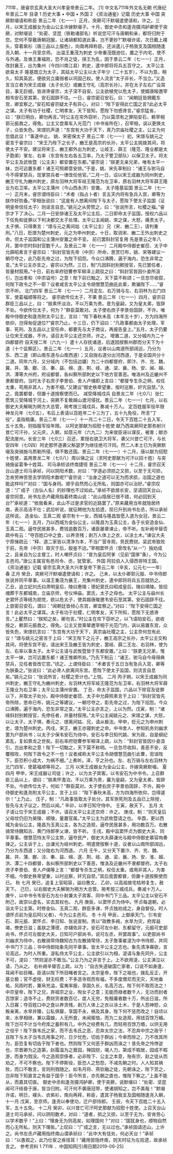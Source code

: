 711年，唐睿宗玄真大圣大兴孝皇帝景云二年。 [1] 
中文名711年外文名无朝    代唐纪    年景云二年
目录
1 历史大事
▪ 中国
▪ 外国
2 《资治通鉴》记载
历史大事
中国
突厥默啜请和称臣
景云二年（七一一）正月，突厥可汗默啜遣使请和，许之。三月，以宋王成器女为金山公主许嫁默啜子。十月，御史中丞和逢尧摄鸿胪卿使于突厥，对默啜说：“处密、坚昆（铁勒诸部名）听说您可汗与唐朝和亲，都将归附于您。您何不穿戴唐朝冠服，让诸胡都知道此事，岂不更妙?”默啜许诺，次日戴上襆头，穿着紫衫（唐三品以上服色），向南再拜称臣。还派遣儿子杨我支及国相随逢尧入朝、十一月至京师。
出温王重茂为刺史
少帝重茂既逊位，置之于内宅，使不与外通。及谯王重福败，恐不肖之徒，挟王为乱，因于景云二年（七一一）正月，改封襄王，出为集州（今四川南江县）刺史，遣中郎将将兵五百守之。
太平公主欲易太子
隆基既立为太子，其姑太平公主以太子年少（二十五岁），不以为意。稍久，知其英武，便欲另立庸弱者以巩固己权。使人流言“太子非长，不当立。”又造言当立者为宋王成器（太子长兄）或豳王守礼（高宗长孙）。并在太子左右广设耳目，事无巨细，皆进谗睿宗，太子深不自安。公主欲植党以危太子，使婿唐睃邀宰相韦安石至其第，安石固辞不往。一日，睿宗密召安石，曰：“闻朝廷皆拥戴东宫，卿宜察之。”安石知睿宗疑太子有异心，对曰：“陛下安得此亡国之言?此必太平之谋。太子有功于社稷，仁明孝友，天下皆知，愿陛下勿惑谗言。”睿宗猛省，曰：“朕已明白，卿勿再言。”时公主在帘外窃听，乃以莫须有之罪陷安石，赖宰相郭元振救之，得免。公主又尝乘车入光范门（中书省所在），召宰相，讽以更换太子，众皆失色。宋璟抗声道：“东宫有大功于天下，真乃宗庙社稷之主，公主为何忽倡此议！”事遂中止。
姚、宋密保太子
景云二年（七一一）初，宋璟与姚元之密言于睿宗曰：“宋王乃陛下之长子，豳王是高宗的长孙，太平公主挑拨其间，将使太子不安。建议将宋王、豳王都外出为刺史，让岐王、薛王（隆范、隆业都是太子胞弟）掌左、右率（东宫有左右各五卫率，乃太子警卫部队）以保卫太子。将太平公主及武攸暨（公主夫）都安置在东都。”睿宗说：“朕更无亲兄弟，唯有太平一妹，岂可远置东都！诸王可照卿意安排。”于是，姚、宋先草制曰：“诸王与驸马自今不得掌禁兵，现掌禁兵者一律改任他官。”二月一日，诏以宋王成器为同州刺史，豳王守礼为豳州刺史，原左羽林大将军岐王隆范为左卫率，原右羽林大将军薛王隆业为右卫率。太平公主蒲州（今山西永济）安置。
太子隆基监国
景云二年（七一一）正月末，睿宗谓侍臣曰：“术者（指占卜者）言五天内将有急兵入宫，卿等为朕作好防备。”宰相张说曰：“这是有人想离间陛下与太子，愿陛下使太子监国（证明皇帝信任太子）则谣言自息。”姚元之从旁赞之，曰：“张说所言，社稷之福。”睿宗才下了决心。二月一日安排诸王及太平公主后，二日即命太子监国，授权六品以下任免和徒罪以下判决都交太子处理。太平公主闻姚、宋之谋，大怒，痛责太子。太子惧，只得奏言：“璟与元之离间姑（太平公主）兄（宋、豳二王），请判重刑。”八日，贬璟为楚州刺史，元之为申州刺史。十日，取消宋、豳二王外出刺史之命。但太子监国和公主蒲州安置之命不变。
前已罢斜封官复用
先是景云之年八月，罢中宗时斜封官数千人。及景云二年（七一一）二月殿中侍御史崔莅、太子中允薛昭素言于睿宗曰：“斜封官皆先帝（中宗）所命，恩赏巳布，姚、宋等建议一朝尽夺之，此乃彰先帝之过，为陛下招怨。今众口沸腾，遍于海内，恐生非常之变。”太平公主亦言之，睿宗以为然，三日，制“凡因斜封别敕授官，先已罢任者，皆量材叙用。”十日，前右率府铠曹参军柳泽上疏驳之曰：“斜封官皆因仆妾所汲引，岂出孝和（中宗谥号）之意！陛下前已黜之，天下莫不称颂；一旦忽尽收叙，何陛下政令之不一耶？议者咸言太平公主令胡僧慧范曲庇此辈，欺骗陛下……”睿宗不听。
北门四军
景云二年（七一一）二月定左、右万骑与左、右羽林为北门四军，使葛福顺等将之。
睿宗欲传位太子，不果
景云二年（七一一）四月，睿宗召群臣三品以上，曰：“朕素怀淡泊，不以万乘为贵。昔为皇嗣，又为皇太弟，皆辞不处。今欲传位太子，何为？”群臣莫敢对。太子使右庶子李景伯固辞，不许。唯殿中侍御史和逢尧附太平公主，言曰：“陛下春秋未高（本年五十岁），方为四海所依仰，岂得匆促退位?”睿宗乃止。十三日，仍下诏曰：“凡政事都由太子处理，军事、死刑、及五品以上官任命，都要先与太子商议，再报告皇上。”五月，太子仍要让位宋王成器，不许。请召太平公主还京师，许之。
增置二道，又分城内为二十四都督府
自天授二年（六九一）遣十人存抚诸道，后遂因按察州郡而分天下为十道（十个监察区）。景云二年（七一一）五月，议者以山南道所部阔远，乃分为东、西二道（即山南东道与山南西道）；又自陇右道分出河西道，于是全国共分十二道。同年六月，又分域内（不包括边疆）为二十四都督府，即汴、齐、兖、魏，冀、并、蒲、鄜、泾、秦、益、绵、遂、荆、岐、通、梁、襄、杨、安、闽、越、洪、潭等大州府，府设都督，各纠察所部刺史以下地方官善恶。唯洛州及近畿州不隶都督府。当时太子右庶子李景伯、舍人卢俌即上言曰：“都督专生杀之柄，权任太重，苟用非其人，为害不细。”又建议“御史秩卑望重，按时巡察，奸宄自禁。”久之，竟罢都督，但置十道按察使而已。
减受降城戍兵
自景龙二年（七0八）张仁愿筑三受降城于河上，突厥不复敢越山渡河侵扰。景云二年（七一一）七月，以右御史大夫解琬为朔方大总管，琬考按三城戍兵，奏减十万人。
定百姓服军役年限
神龙元年（七0五），韦后上表请以百姓年二十三为丁，五十九免役，所言“丁役”，盖指租庸。景云二年（七一一）十一月二十二日，令天下百姓二十五入军，五十五免，则指服军役年限。
以阿史那献为招慰十姓使
献乃西突厥阿史那弥射兴昔亡可汗孙，父元庆，入朝，如意元年（六九二）为来俊臣诬以谋反，被害；献亦配流崖州。长安三年（七0三）召还，累授右骁卫大将军，袭父兴昔亡可汗，与长安四年（七0四）阿史那怀道袭父斛瑟罗为继往绝可汗同。然二人本土已为突厥默啜及突骑施乌质勒所侵，俱不敢还国。景云二年（七一一）十二月，唐以献为招慰十姓使，盖用景龙二年（七0八）周以悌之议（求阿史那献为可汗以招十姓）与突骑施娑葛争十姓耳。
司马承桢谈终南捷径
景云二年（七一一）十二月，睿宗召天台山道士司马承祯，问以阴阳术数，对曰：“学道必须损之又损，以至于无可损，怎肯劳神苦思去学阴阳术数呢?”睿宗说：“治身之道可以无为而求损，治国之道也能这样吗?”对曰：“国与身同。顺乎自然而心无所私，则国亦可以治好。”睿宗叹道：“广成子（古仙人名）的妙理也不过如此。”承祯不欲居长安，坚请回天台山，睿宗同意。尚书左丞卢藏用指着终南山说：“此山隐居已很不错，何必回到天台?”承祯道：“依我看来，此山不过是求官的近路罢了。”原来藏用当年就隐居终南，表示高洁不仕；武后听说，就征聘他为左拾遗，现已升到尚书左丞，所以承祯这样说。
造金仙、玉真二观
睿宗有十一女，西城与隆昌皆愿入道为女冠，景云二年（七一一）五月，乃以西城为金仙公主，以隆昌为玉真公主，各于长安造金仙、玉真二观。逼夺民居甚多，费钱逾数百万，诸臣屡章谏止，帝不听。左补阙辛替否疏中有云：“夺百姓口中之食，以养贪残；剥万人体上之衣，以涂土木。”谏议大夫宁原悌疏云：“释、道二家皆以清净为本，不当广营寺观，劳民费财。梁武帝致败于前，先帝（中宗）取灾于后，殷鉴不远。”宰相窦怀贞（曾改名“从一”）独劝成之，且亲自为公主督工，时人嘲怀贞曰：“昔为皇后阿爹（见前“国爹”条），今为公主邑司。”唐公主属官有邑司令、丞，犹管家。
外国
阿拉伯人入侵西哥特王国。
《资治通鉴》记载
睿宗玄真大圣大兴孝皇帝下景云二年（辛亥，公元七一一年）
春
正月
癸丑，突厥可汗默啜遣使请和；许之。
己未，以太仆卿郭元振、中书侍郎张说并同平章事。以温王重茂为襄王，充集州刺史，遣中郎将将兵五百就防之。
乙丑，追立妃刘氏曰肃明皇后，陵曰惠陵；德妃窦氏曰昭成皇后，陵曰靖陵。皆招魂葬于东都城南，立庙京师，号仪坤庙。窦氏，太子之母也。
太平公主与益州长史窦怀贞等结为朋党，欲以危太子，使其婿唐晙邀韦安石至其第，安石固辞不往。上尝密召安石，谓曰：“闻朝廷皆倾心东宫，卿宜察之。”对曰：“陛下安得亡国之言！此必太平之谋耳。太子有功于社稷，仁明孝友，天下所知，愿陛下无惑谗言。”上瞿然曰：“朕知之矣，卿勿言。”时公主在帘下窃听之，以飞语陷安石，欲收按之，赖郭元振救之，得免。公主又尝乘辇邀宰相于光范门内，讽以易置东宫，众皆失色，宋璟抗言曰：“东宫有大功于天下，真宗庙社稷之主，公主奈何忽有此议！”璟与姚元之密言于上曰：“宋王陛下之元子，豳王高宗之长孙，太平公主交构其间，将使东宫不安。请出宋王及豳王皆为刺史，罢岐、薛二王左、右羽林，使为左、右率以事太子。太平公主请与武攸暨皆于东都安置。”上曰：“朕更无兄弟，惟太平一妹，岂可远置东都！诸王惟卿所处。”乃先下制云：“诸王、驸马自今毋得典禁兵，见任者皆改它宫。”顷之，上谓侍臣曰：“术者言于五日当有急兵入宫，卿等为朕备之。”张说曰：“此必谗人欲离间东宫。愿陛下使太子监国，则流言自息矣。”姚元之曰：“张说所言，社稷之至计也。”上悦。
二月
丙子朔，以宋王成器为同州刺史，豳王守礼为豳州刺史，左羽林大将军岐王隆范为左卫率，右羽林大将军薛王隆业为右卫率；太平公主蒲州安置。
丁丑，命太子监国，六品以下除官及徒罪以下，并取太子处分。殿中侍御史崔莅、太子中允薛照素言于上曰：“斜封官皆先帝所除，恩命已布，姚元之等建议，一朝尽夺之，彰先帝之过，为陛下招怨。今众口沸腾，遍于海内，恐生非常之变。”太平公主亦言之，上以为然。戊寅，制：“诸缘斜封别敕授官，先停任者，并量材叙用。”太平公主闻姚元之、宋璟之谋，大怒，以让太子。太子惧，奏元之、璟离间姑、兄，请从极法。甲申，贬元之为申州刺史，璟为楚州刺史。丙戌，宋王、豳王亦寝刺史之命。中书舍人、参知机务刘幽求罢为户部尚书；以太子少保韦安石为侍中。安石与李日知代姚、宋为政，自是纲纪紊乱，复如景龙之世矣。前右率府铠曹参军柳泽上疏，以为：“斜封官皆因仆妾汲引，岂出孝和之意！陛下一切黜之，天下莫不称明。一旦忽尽收斜，善恶不安，反覆相攻，何陛下政令之不一也！议者咸称太平公主令胡僧慧范曲引此曹，诳误陛下。臣恐积小成大，为祸不细。”上弗听。泽，亨之孙也。左、右万骑与左右羽林为北门四军，使葛福顺等将之。
三月
以宋王成器女为金山公主，许嫁突厥默啜。
夏
四月
甲申，宋王成器让司徒；许之，以为太子宾客。以韦安石为中书令。上召群臣三品以上，谓曰：“朕素怀澹泊，不以万乘为贵，曩为皇嗣，又为皇太弟，皆辞不处。今欲传位太子，何如？”群臣莫对。太子使右庶子李景伯固辞，不许。殿中侍御史和逢尧附太平公主，言于上曰：“陛下春秋未高，方为四海所依仰，岂得遽尔！”上乃止。
戊子，制：“凡政事皆取太子处分。其军旅死刑及五品已上除授，皆先与太子议之，然后以闻。”
辛卯，以李日知守侍中。
壬寅，赦天下。
五月
太子请让位于宋王成器；不许。请召太平公主还京师：许之。
庚戌，制：“则天皇后父母坟仍旧为昊陵、顺陵，量置官属。”太平公主为武攸暨请之也。
辛酉，更以西城为金仙公主，隆昌为玉真公主，各为之造观，逼夺民居甚多，用功数百万。右散骑常侍魏知古、黄门侍郎李乂谏，皆不听。
壬戌，殿中监窦怀贞为御史大夫、同平章事。僧慧范恃太平公主势，逼夺民产，御史大夫薛谦光与殿中侍御史慕容珣奏弹之。公主诉于上，出谦光为岐州刺史。明遣使按察十道，议者以山南所部阔远，乃分为东西道；又分陇右为河西道。
六月
壬午，又分天下置汴、齐、兖、魏、冀、并、蒲、鄜、泾、秦、益、绵、遂、荆、岐、通、梁、襄、扬、安、淮、越、洪、潭二十四都督，各纠察所部刺史以下善恶，惟洛及近畿州不隶都督府。太子右庶子李景伯、舍人卢俌等上言：“都督专杀生之柄，权任太重。或用非其人，为害不细。今御史秩卑望重，以时巡察，奸宄自禁。”其后竟罢都督，但置十道按察使而已。
秋
七月
癸巳，追复上官昭容，谥曰惠文。
乙卯，以高祖故宅枯柿复生，赦天下。
己巳，以右御史大夫解琬为朔方大总管。琬考按三城戍兵，奏减十万人。
庚午，以中书令韦安石为左仆射兼太子宾客、同中书门下三品。太平公主以安石不附己，故崇以虚名，实去其权也。
九月
庚辰，以窦怀贞为侍中。怀贞每退朝，必诣太平公主第。时修金仙、玉真二观，群臣多谏，怀贞独劝成之，身自督役。时人谓怀贞前为皇后阿{父者}，今为公主邑司。
冬
十月
甲辰，上御承天门，引韦安石、郭元振、窦怀贞、李日知、张说宣制，责以“政教多阙，水旱为灾，府库益竭，僚吏日滋；虽朕之薄德，亦辅佐非才。安石可左仆射、东都留守，元振可吏部尚书，怀贞可左御史大夫，日知可户部尚书，说可左丞，并罢政事”。以吏部尚书刘幽求为侍中，右散骑常侍魏知古为左散骑常侍，太子詹事崔湜为中书侍郎，并同中书门下三品；书中侍郎陆象先同平章事。皆太平公主之志也。象先清净寡欲，言论高远，为时人所重。湜私侍太平公主，公主欲引以为相，湜请与象先同升，公主不可，湜曰：“然则湜亦不敢当。”公主乃为之并言于上。上不欲用湜，公主涕泣以请，乃从之。
右补阙辛替否上疏，以为：“自古失道破国亡家者，口说不如身逢，耳闻不如目睹。臣请以陛下所目睹者言之。太宗皇帝，陛下之祖也，拨乱反正，开基立极；官不虚授，财无枉费；不多造寺观而有福，不多度僧尼而无灾，天地垂祐，风雨时若，粟帛充溢，蛮夷率服，享国久长，名高万古。陛下何不取而法之！中宗皇帝，陛下之兄，弃祖宗之业，徇女子之意；无能而禄者数千人，无功而封者百馀家；造寺不止，费财货者数百亿，度人无穷，免租庸者数十万，所出日滋，所入日寡；夺百姓口中之食以养贪残，剥万人体上之衣以涂土木，于是人怨神怒，众叛亲离，水旱并臻，公私俱罄，享国不永，祸及其身。陛下何不惩而改之！自顷以来，水旱相继，兼以霜蝗，人无所食，未闻赈恤，而为二女造观，用钱百馀万緍。陛下岂可不计当今府库之蓄积有几，中外之经费有几，而轻用百馀万缗，以供无用之役乎！陛下族韦氏之家，而不去韦氏之恶，忍弃太宗之法，不忍弃中宗之政乎！且陛下与太子当韦氏用事之时，日夕忧危，切齿于群凶；今幸而除之，乃不改其所为，臣恐复有切齿于陛下者也。然则陛下又何恶于群凶而诛之！昔先帝之怜悖逆也，宗晋卿为之造第，赵履温为之葺园，殚园财，竭人力，第成不暇居，园成不暇游，而身为戮没。今之造观崇侈者，必非陛下、公主之本意，殆有宗、赵之徒从而劝之，不可不察也。陛下不停斯役，臣恐人之愁怨，不减先朝之时。人人知其祸败，而口不敢言，言则刑戮随之。如韦月将、燕钦融之徒，先朝诛之，陛下赏之，岂非陛下知直言之有益于国乎！臣今所言，亦先朝之直也，惟陛下察之。”上虽不能从，而嘉其切直。
御史中丞和逢尧摄鸿胪卿，使于突厥，说默啜曰：“处密、坚昆闻可汗结昏于唐，皆当归附。可汗何不袭唐冠带，使诸胡知之，岂不美哉！”默啜许诺，明日，襆头、衣紫衫，南向再拜，称臣，遣其子杨我支及国相随逢尧入朝，
十一月
戊寅，至京师。逢尧以奉使功，迁户部侍郎。
壬辰，令天下百姓二十五入军，五十五免。
十二月
癸卯，以兴昔亡可汗阿史那献为招慰十姓使。上召天台山道士司马承祯，问以阴阳数术，对曰：“道者，损之又损，以至于无为，安肯劳心以学术数乎！”上曰：“理身无为则高矣，如理国何？”对曰：“国犹身也，顺物自然而心无所私，则天下理矣。”上叹曰：“广成之言，无以过也。”承祯固请还山，上许之。尚书左丞卢藏用指终南山谓承祯曰：“此中大有佳处，何必天台！”承祯曰：“以愚观之，此乃仕宦之疾径耳！”藏用尝隐终南，则天时征为左拾遗，故承祯言之。
参考资料
1  711年   ．中国知网[引用日期2019-06-25]

